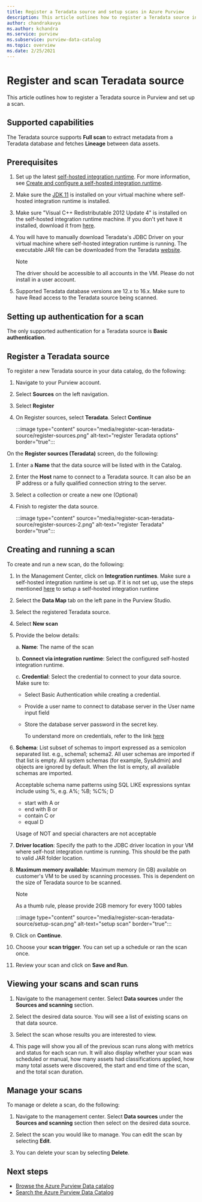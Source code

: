 ```yaml
---
title: Register a Teradata source and setup scans in Azure Purview
description: This article outlines how to register a Teradata source in Azure Purview and set up a scan.
author: chandrakavya
ms.author: kchandra
ms.service: purview
ms.subservice: purview-data-catalog
ms.topic: overview
ms.date: 2/25/2021
---
```

# Register and scan Teradata source

This article outlines how to register a Teradata source in Purview and
set up a scan.

## Supported capabilities

The Teradata source supports **Full scan** to extract metadata from a
Teradata database and fetches **Lineage** between data assets.

## Prerequisites

1.  Set up the latest [self-hosted integration runtime](https://www.microsoft.com/download/details.aspx?id=39717).
    For more information, see [Create and configure a self-hosted    integration runtime](../data-factory/create-self-hosted-integration-runtime.md).

2.  Make sure the [JDK 11](https://www.oracle.com/java/technologies/javase-jdk11-downloads.html)
    is installed on your virtual machine where self-hosted integration
    runtime is installed.

3.  Make sure \"Visual C++ Redistributable 2012 Update 4\" is installed
    on the self-hosted integration runtime machine. If you don\'t yet
    have it installed, download it from
    [here](https://www.microsoft.com/download/details.aspx?id=30679).

4.  You will have to manually download Teradata's JDBC Driver on your
    virtual machine where self-hosted integration runtime is running.
    The executable JAR file can be downloaded from the Teradata
    [website](https://downloads.teradata.com/).

    > [!Note]
    > The driver should be accessible to all accounts in the VM. Please do not install in a user account.

5.  Supported Teradata database versions are 12.x to 16.x. Make sure to
    have Read access to the Teradata source being scanned.

## Setting up authentication for a scan

The only supported authentication for a Teradata source is **Basic authentication**.

## Register a Teradata source

To register a new Teradata source in your data catalog, do the
following:

1.  Navigate to your Purview account.
2.  Select **Sources** on the left navigation.
3.  Select **Register**
4.  On Register sources, select **Teradata**. Select **Continue**

    :::image type="content" source="media/register-scan-teradata-source/register-sources.png" alt-text="register Teradata options" border="true":::

On the **Register sources (Teradata)** screen, do the following:

1.  Enter a **Name** that the data source will be listed with in the
    Catalog.

2.  Enter the **Host** name to connect to a Teradata source. It can also
    be an IP address or a fully qualified connection string to the
    server.

3.  Select a collection or create a new one (Optional)

4.  Finish to register the data source.

    :::image type="content" source="media/register-scan-teradata-source/register-sources-2.png" alt-text="register Teradata" border="true":::

## Creating and running a scan

To create and run a new scan, do the following:

1.  In the Management Center, click on **Integration runtimes**. Make sure a self-hosted integration runtime is set up. If it is not set up, use the steps mentioned [here](./manage-integration-runtimes.md) to setup a self-hosted integration runtime

2.  Select the **Data Map** tab on the left pane in the Purview Studio.

3.  Select the registered Teradata source.

4.  Select **New scan**

5.  Provide the below details:

    a.  **Name**: The name of the scan

    b.  **Connect via integration runtime**: Select the configured
        self-hosted integration runtime.

    c.  **Credential**: Select the credential to connect to your data
        source. Make sure to:

    -   Select Basic Authentication while creating a credential.
    -   Provide a user name to connect to database server in the User name input field
    -   Store the database server password in the secret key.

        To understand more on credentials, refer to the link [here](./manage-credentials.md)

6.  **Schema**: List subset of schemas to import expressed as a
    semicolon separated list. e.g., schema1; schema2. All user schemas
    are imported if that list is empty. All system schemas (for example,
    SysAdmin) and objects are ignored by default. When the list is
    empty, all available schemas are imported.

    Acceptable schema name patterns using SQL LIKE expressions syntax include using %, e.g. A%; %B; %C%; D
    - start with A or    
    - end with B or    
    - contain C or    
    - equal D

    Usage of NOT and special characters are not acceptable

7.  **Driver location**: Specify the path to the JDBC driver location in
    your VM where self-host integration runtime is running. This should
    be the path to valid JAR folder location.

8.  **Maximum memory available:** Maximum memory (in GB) available on
    customer's VM to be used by scanning processes. This is dependent on
    the size of Teradata source to be scanned.

    > [!Note] 
    > As a thumb rule, please provide 2GB memory for every 1000 tables

    :::image type="content" source="media/register-scan-teradata-source/setup-scan.png" alt-text="setup scan" border="true":::

6.  Click on **Continue**.

7.  Choose your **scan trigger**. You can set up a schedule or ran the
    scan once.

8.  Review your scan and click on **Save and Run**.

## Viewing your scans and scan runs

1. Navigate to the management center. Select **Data sources** under the **Sources and scanning** section.

2. Select the desired data source. You will see a list of existing scans on that data source.

3. Select the scan whose results you are interested to view.

4. This page will show you all of the previous scan runs along with metrics and status for each scan run. It will also display whether your scan was scheduled or manual, how many assets had classifications applied, how many total assets were discovered, the start and end time of the scan, and the total scan duration.

## Manage your scans

To manage or delete a scan, do the following:

1. Navigate to the management center. Select **Data sources** under the **Sources and scanning** section then select on the desired data source.

2. Select the scan you would like to manage. You can edit the scan by selecting **Edit**.

3. You can delete your scan by selecting **Delete**.

## Next steps

- [Browse the Azure Purview Data catalog](how-to-browse-catalog.md)
- [Search the Azure Purview Data Catalog](how-to-search-catalog.md)